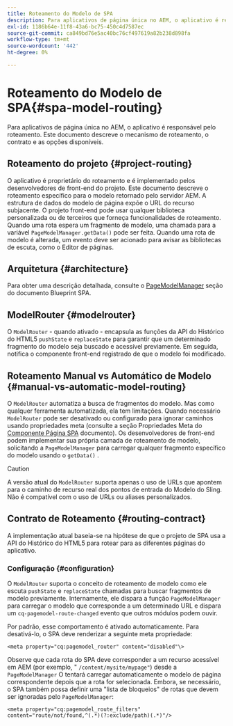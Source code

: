 ```yaml
---
title: Roteamento do Modelo de SPA
description: Para aplicativos de página única no AEM, o aplicativo é responsável pelo roteamento. Este documento descreve o mecanismo de roteamento, o contrato e as opções disponíveis.
exl-id: 1186b64e-11f8-43a6-bc75-450c4d7587ec
source-git-commit: ca849bd76e5ac40bc76cf497619a82b238d898fa
workflow-type: tm+mt
source-wordcount: '442'
ht-degree: 0%

---
```


# Roteamento do Modelo de SPA{#spa-model-routing}

Para aplicativos de página única no AEM, o aplicativo é responsável pelo roteamento. Este documento descreve o mecanismo de roteamento, o contrato e as opções disponíveis.

## Roteamento do projeto {#project-routing}

O aplicativo é proprietário do roteamento e é implementado pelos desenvolvedores de front-end do projeto. Este documento descreve o roteamento específico para o modelo retornado pelo servidor AEM. A estrutura de dados do modelo de página expõe o URL do recurso subjacente. O projeto front-end pode usar qualquer biblioteca personalizada ou de terceiros que forneça funcionalidades de roteamento. Quando uma rota espera um fragmento de modelo, uma chamada para a variável `PageModelManager.getData()` pode ser feita. Quando uma rota de modelo é alterada, um evento deve ser acionado para avisar as bibliotecas de escuta, como o Editor de páginas.

## Arquitetura {#architecture}

Para obter uma descrição detalhada, consulte o [PageModelManager](blueprint.md#pagemodelmanager) seção do documento Blueprint SPA.

## ModelRouter {#modelrouter}

O `ModelRouter` - quando ativado - encapsula as funções da API do Histórico do HTML5 `pushState` e `replaceState` para garantir que um determinado fragmento do modelo seja buscado e acessível previamente. Em seguida, notifica o componente front-end registrado de que o modelo foi modificado.

## Roteamento Manual vs Automático de Modelo {#manual-vs-automatic-model-routing}

O `ModelRouter` automatiza a busca de fragmentos do modelo. Mas como qualquer ferramenta automatizada, ela tem limitações. Quando necessário `ModelRouter` pode ser desativado ou configurado para ignorar caminhos usando propriedades meta (consulte a seção Propriedades Meta do [Componente Página SPA](page-component.md) documento). Os desenvolvedores de front-end podem implementar sua própria camada de roteamento de modelo, solicitando a `PageModelManager` para carregar qualquer fragmento específico do modelo usando o `getData()` .

>[!CAUTION]
>
>A versão atual do `ModelRouter` suporta apenas o uso de URLs que apontem para o caminho de recurso real dos pontos de entrada do Modelo do Sling. Não é compatível com o uso de URLs ou aliases personalizados.

## Contrato de Roteamento {#routing-contract}

A implementação atual baseia-se na hipótese de que o projeto de SPA usa a API do Histórico do HTML5 para rotear para as diferentes páginas do aplicativo.

### Configuração {#configuration}

O `ModelRouter` suporta o conceito de roteamento de modelo como ele escuta `pushState` e `replaceState` chamadas para buscar fragmentos de modelo previamente. Internamente, ele dispara a função `PageModelManager` para carregar o modelo que corresponde a um determinado URL e dispara um `cq-pagemodel-route-changed` evento que outros módulos podem ouvir.

Por padrão, esse comportamento é ativado automaticamente. Para desativá-lo, o SPA deve renderizar a seguinte meta propriedade:

```
<meta property="cq:pagemodel_router" content="disabled"\>
```

Observe que cada rota do SPA deve corresponder a um recurso acessível em AEM (por exemplo, &quot; `/content/mysite/mypage"`) desde a `PageModelManager` O tentará carregar automaticamente o modelo de página correspondente depois que a rota for selecionada. Embora, se necessário, o SPA também possa definir uma &quot;lista de bloqueios&quot; de rotas que devem ser ignoradas pelo `PageModelManager`:

```
<meta property="cq:pagemodel_route_filters" content="route/not/found,^(.*)(?:exclude/path)(.*)"/>
```
